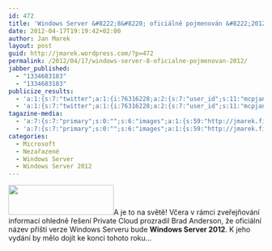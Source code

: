 ```yaml
---
id: 472
title: 'Windows Server &#8222;8&#8220; oficiálně pojmenován &#8222;2012&#8220;'
date: 2012-04-17T19:19:42+02:00
author: Jan Marek
layout: post
guid: http://jmarek.wordpress.com/?p=472
permalink: /2012/04/17/windows-server-8-oficialne-pojmenovan-2012/
jabber_published:
  - "1334683183"
  - "1334683183"
publicize_results:
  - 'a:1:{s:7:"twitter";a:1:{i:76316228;a:2:{s:7:"user_id";s:11:"mcpjanmarek";s:7:"post_id";s:18:"192301324979806209";}}}'
  - 'a:1:{s:7:"twitter";a:1:{i:76316228;a:2:{s:7:"user_id";s:11:"mcpjanmarek";s:7:"post_id";s:18:"192301324979806209";}}}'
tagazine-media:
  - 'a:7:{s:7:"primary";s:0:"";s:6:"images";a:1:{s:59:"http://jmarek.files.wordpress.com/2012/04/winsrv8to2012.png";a:6:{s:8:"file_url";s:59:"http://jmarek.files.wordpress.com/2012/04/winsrv8to2012.png";s:5:"width";s:3:"347";s:6:"height";s:2:"98";s:4:"type";s:5:"image";s:4:"area";s:5:"34006";s:9:"file_path";s:0:"";}}s:6:"videos";a:0:{}s:11:"image_count";s:1:"1";s:6:"author";s:8:"17238236";s:7:"blog_id";s:8:"16623371";s:9:"mod_stamp";s:19:"2012-04-17 17:21:59";}'
  - 'a:7:{s:7:"primary";s:0:"";s:6:"images";a:1:{s:59:"http://jmarek.files.wordpress.com/2012/04/winsrv8to2012.png";a:6:{s:8:"file_url";s:59:"http://jmarek.files.wordpress.com/2012/04/winsrv8to2012.png";s:5:"width";s:3:"347";s:6:"height";s:2:"98";s:4:"type";s:5:"image";s:4:"area";s:5:"34006";s:9:"file_path";s:0:"";}}s:6:"videos";a:0:{}s:11:"image_count";s:1:"1";s:6:"author";s:8:"17238236";s:7:"blog_id";s:8:"16623371";s:9:"mod_stamp";s:19:"2012-04-17 17:21:59";}'
categories:
  - Microsoft
  - Nezařazené
  - Windows Server
  - Windows Server 2012
---
```

[<img class="alignleft  wp-image-473" title="winsrv8to2012" src="http://janmarek.eu/wp-content/uploads/2012/04/winsrv8to2012.png" alt="" width="208" height="59" />](http://janmarek.eu/wp-content/uploads/2012/04/winsrv8to2012.png)A je to na světě! Včera v rámci zveřejňování informací ohledně řešení Private Cloud prozradil Brad Anderson, že oficiální název příští verze Windows Serveru bude **Windows Server 2012**. K jeho vydání by mělo dojít ke konci tohoto roku&#8230;